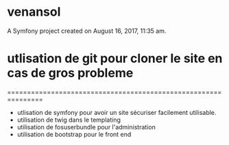 venansol
========

A Symfony project created on August 16, 2017, 11:35 am.

# utlisation de git pour cloner le site en cas de gros probleme
===============================================================
- utlisation de symfony pour avoir un site sécuriser facilement utilisable.
- utilisation de twig dans le templating
- utilisation de fosuserbundle pour l'administration 
- utilisation de bootstrap pour le front end
